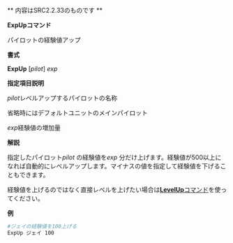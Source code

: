 ** 内容はSRC2.2.33のものです **

**ExpUpコマンド**

パイロットの経験値アップ

**書式**

**ExpUp** [*pilot*] *exp*

**指定項目説明**

*pilot*レベルアップするパイロットの名称

省略時にはデフォルトユニットのメインパイロット

*exp*経験値の増加量

**解説**

指定したパイロット*pilot* の経験値を*exp* 分だけ上げます。経験値が500以上になれば自動的にレベルアップします。マイナスの値を指定して経験値を下げることもできます。

経験値を上げるのではなく直接レベルを上げたい場合は[**LevelUp**コマンド](LevelUpコマンド.md)を使ってください。

**例**
```sh
#ジェイの経験値を100上げる
ExpUp ジェイ 100
```

